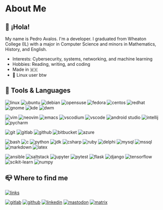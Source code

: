 # About Me

## 👋 ¡Hola!

My name is Pedro Avalos. I'm a developer. I graduated from Wheaton College (IL)
with a major in Computer Science and minors in Mathematics, History, and
English.

- Interests: Cybersecurity, systems, networking, and machine learning
- Hobbies: Reading, writing, and coding
- Made in 🇲🇽
- 🐧 Linux user btw

## 🚀 Tools & Languages

![linux](https://img.shields.io/badge/Linux-333238?logo=linux)
![ubuntu](https://img.shields.io/badge/Ubuntu-333238?logo=ubuntu)
![debian](https://img.shields.io/badge/Debian-333238?logo=debian)
![opensuse](https://img.shields.io/badge/OpenSUSE-333238?logo=opensuse)
![fedora](https://img.shields.io/badge/Fedora-333238?logo=fedora)
![centos](https://img.shields.io/badge/CentOS-333238?logo=centos)
![redhat](https://img.shields.io/badge/Red_Hat-333238?logo=redhat&logoColor=EE0000)
![gnome](https://img.shields.io/badge/Gnome-333238?logo=gnome)
![kde](https://img.shields.io/badge/KDE-333238?logo=kde)
![dwm](https://img.shields.io/badge/dwm-333238?logo=dwm&logoColor=1177AA)

![vim](https://img.shields.io/badge/Vim-333238?logo=vim&logoColor=019733)
![neovim](https://img.shields.io/badge/Neovim-333238?logo=neovim)
![emacs](https://img.shields.io/badge/Emacs-333238?logo=gnuemacs)
![vscodium](https://img.shields.io/badge/VSCodium-333238?logo=vscodium)
![vscode](https://img.shields.io/badge/VS_Code-333238?logo=visualstudiocode&logoColor=007ACC)
![android studio](https://img.shields.io/badge/Android_Studio-333238?logo=androidstudio)
![intellij](https://img.shields.io/badge/IntelliJ_Idea-333238?logo=intellijidea)
![pycharm](https://img.shields.io/badge/PyCharm-333238?logo=pycharm)

![git](https://img.shields.io/badge/Git-333238?logo=git)
![gitlab](https://img.shields.io/badge/GitLab-333238?logo=gitlab)
![github](https://img.shields.io/badge/GitHub-333238?logo=github)
![bitbucket](https://img.shields.io/badge/BitBucket-333238?logo=bitbucket&logoColor=0052CC)
![azure](https://img.shields.io/badge/Azure-333238?logo=azuredevops&logoColor=0078D7)

![bash](https://img.shields.io/badge/Bash-333238?logo=gnubash)
![c](https://img.shields.io/badge/C-333238?logo=c)
![python](https://img.shields.io/badge/Python-333238?logo=python)
![jdk](https://img.shields.io/badge/OpenJDK-333238?logo=openjdk)
![csharp](https://img.shields.io/badge/C%23-333238?logo=csharp)
![ruby](https://img.shields.io/badge/Ruby-333238?logo=ruby&logoColor=CC342D)
![delphi](https://img.shields.io/badge/Delphi-333238?logo=delphi&logoColor=EE1F35)
![mysql](https://img.shields.io/badge/MySQL-333238?logo=mysql)
![mssql](https://img.shields.io/badge/MSSQL-333238?logo=microsoftsqlserver&logoColor=CC2927)
![markdown](https://img.shields.io/badge/Markdown-333238?logo=markdown)
![latex](https://img.shields.io/badge/LaTeX-333238?logo=latex&logoColor=008080)

![ansible](https://img.shields.io/badge/Ansible-333238?logo=ansible&logoColor=EE0000)
![saltstack](https://img.shields.io/badge/SaltStack-333238?logo=saltproject)
![jupyter](https://img.shields.io/badge/Jupyter-333238?logo=jupyter)
![pytest](https://img.shields.io/badge/pytest-333238?logo=pytest)
![flask](https://img.shields.io/badge/flask-333238?logo=flask)
![django](https://img.shields.io/badge/django-333238?logo=django)
![tensorflow](https://img.shields.io/badge/TensorFlow-333238?logo=tensorflow)
![scikit-learn](https://img.shields.io/badge/scikit--learn-333238?logo=scikitlearn)
![numpy](https://img.shields.io/badge/numpy-333238?logo=numpy)

## 📪 Where to find me

[![links](https://img.shields.io/badge/links%20site-333238?style=for-the-badge&link=https%3A%2F%2Flinks.pavalos.xyz)](https://links.pavalos.xyz)

[![gitlab](https://img.shields.io/badge/pedro--avalos-333238?style=social&logo=gitlab)](https://gitlab.com/pedro-avalos)
[![github](https://img.shields.io/badge/pedro--avalos-333238?style=social&logo=github)](https://github.com/pedro-avalos)
[![linkedin](https://img.shields.io/badge/pedro--avalos-333238?style=social&logo=linkedin)](https://linkedin.com/in/pedro-avalos)
[![mastodon](https://img.shields.io/badge/@pavalos@mastodon.social-333238?style=social&logo=mastodon)](https://mastodon.social/@pavalos)
[![matrix](https://img.shields.io/badge/@pavalos:matrix.org-333238?style=social&logo=matrix)](https://matrix.to/#/@pavalos:matrix.org)
